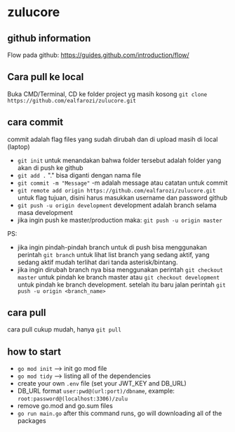 # zulucore
## github information
Flow pada github: https://guides.github.com/introduction/flow/

## Cara pull ke local
Buka CMD/Terminal, CD ke folder project yg masih kosong
`git clone https://github.com/ealfarozi/zulucore.git`

## cara commit
commit adalah flag files yang sudah dirubah dan di upload masih di local (laptop)
- `git init` untuk menandakan bahwa folder tersebut adalah folder yang akan di push ke github
- `git add .` "." bisa diganti dengan nama file
- `git commit -m "Message"` -m adalah message atau catatan untuk commit
- `git remote add origin https://github.com/ealfarozi/zulucore.git` untuk flag tujuan, disini harus masukkan username dan password github
- `git push -u origin development` development adalah branch selama masa development
- jika ingin push ke master/production maka:
`git push -u origin master`

PS:
- jika ingin pindah-pindah branch untuk di push bisa menggunakan perintah `git branch` untuk lihat list branch yang sedang aktif, yang sedang aktif mudah terlihat dari tanda asterisk/bintang.
- jika ingin dirubah branch nya bisa menggunakan perintah `git checkout master` untuk pindah ke branch master atau `git checkout development` untuk pindah ke branch development. setelah itu baru jalan perintah `git push -u origin <branch_name>`

## cara pull
cara pull cukup mudah, hanya `git pull`

## how to start
- `go mod init` --> init go mod file
- `go mod tidy` --> listing all of the dependencies
- create your own `.env` file (set your JWT_KEY and DB_URL)
- DB_URL format `user:pwd@(url:port)/dbname`, example: `root:password@(localhost:3306)/zulu`
- remove go.mod and go.sum files
- `go run main.go` after this command runs, go will downloading all of the packages
